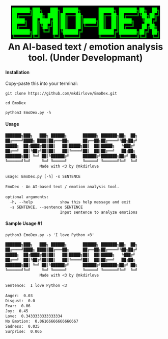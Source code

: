 <h1 align="center">
  <br>
  <a href="https://github.com/mkdirlove/EmoDex"><img src="https://github.com/mkdirlove/EmoDex/blob/main/logo.png" alt="EmoDex"></a>
  <br>
  An AI-based text / emotion analysis tool. (Under Developmant)
  <br>
</h1>

#### Installation

Copy-paste this into your terminal:

```
git clone https://github.com/mkdirlove/EmoDex.git
```
```
cd EmoDex
```
```
python3 EmoDex.py -h
```

#### Usage
```
███████╗███╗   ███╗ ██████╗       ██████╗ ███████╗██╗  ██╗
██╔════╝████╗ ████║██╔═══██╗      ██╔══██╗██╔════╝╚██╗██╔╝
█████╗  ██╔████╔██║██║   ██║█████╗██║  ██║█████╗   ╚███╔╝ 
██╔══╝  ██║╚██╔╝██║██║   ██║╚════╝██║  ██║██╔══╝   ██╔██╗ 
███████╗██║ ╚═╝ ██║╚██████╔╝      ██████╔╝███████╗██╔╝ ██╗
╚══════╝╚═╝     ╚═╝ ╚═════╝       ╚═════╝ ╚══════╝╚═╝  ╚═╝
               Made with <3 by @mkdirlove

usage: EmoDex.py [-h] -s SENTENCE

EmoDex - An AI-based text / emotion analysis tool.

optional arguments:
  -h, --help            show this help message and exit
  -s SENTENCE, --sentence SENTENCE
                        Input sentence to analyze emotions
```
#### Sample Usage #1
```
python3 EmoDex.py -s 'I love Python <3'
```
```
███████╗███╗   ███╗ ██████╗       ██████╗ ███████╗██╗  ██╗
██╔════╝████╗ ████║██╔═══██╗      ██╔══██╗██╔════╝╚██╗██╔╝
█████╗  ██╔████╔██║██║   ██║█████╗██║  ██║█████╗   ╚███╔╝ 
██╔══╝  ██║╚██╔╝██║██║   ██║╚════╝██║  ██║██╔══╝   ██╔██╗ 
███████╗██║ ╚═╝ ██║╚██████╔╝      ██████╔╝███████╗██╔╝ ██╗
╚══════╝╚═╝     ╚═╝ ╚═════╝       ╚═════╝ ╚══════╝╚═╝  ╚═╝
               Made with <3 by @mkdirlove

Sentence:  I love Python <3

Anger:  0.03
Disgust:  0.0
Fear:  0.06
Joy:  0.45
Love:  0.3433333333333334
No Emotion:  0.06166666666666667
Sadness:  0.035
Surprise:  0.065
```
